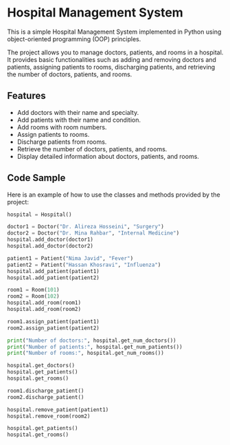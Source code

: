 # Hospital Management System

This is a simple Hospital Management System implemented in Python using object-oriented programming (OOP) principles.

The project allows you to manage doctors, patients, and rooms in a hospital. It provides basic functionalities such as adding and removing doctors and patients, assigning patients to rooms, discharging patients, and retrieving the number of doctors, patients, and rooms.

## Features

- Add doctors with their name and specialty.
- Add patients with their name and condition.
- Add rooms with room numbers.
- Assign patients to rooms.
- Discharge patients from rooms.
- Retrieve the number of doctors, patients, and rooms.
- Display detailed information about doctors, patients, and rooms.

## Code Sample

Here is an example of how to use the classes and methods provided by the project:

```python
hospital = Hospital()

doctor1 = Doctor("Dr. Alireza Hosseini", "Surgery")
doctor2 = Doctor("Dr. Mina Rahbar", "Internal Medicine")
hospital.add_doctor(doctor1)
hospital.add_doctor(doctor2)

patient1 = Patient("Nima Javid", "Fever")
patient2 = Patient("Hassan Khosravi", "Influenza")
hospital.add_patient(patient1)
hospital.add_patient(patient2)

room1 = Room(101)
room2 = Room(102)
hospital.add_room(room1)
hospital.add_room(room2)

room1.assign_patient(patient1)
room2.assign_patient(patient2)

print("Number of doctors:", hospital.get_num_doctors())
print("Number of patients:", hospital.get_num_patients())
print("Number of rooms:", hospital.get_num_rooms())

hospital.get_doctors()
hospital.get_patients()
hospital.get_rooms()

room1.discharge_patient()
room2.discharge_patient()

hospital.remove_patient(patient1)
hospital.remove_room(room2)

hospital.get_patients()
hospital.get_rooms()
